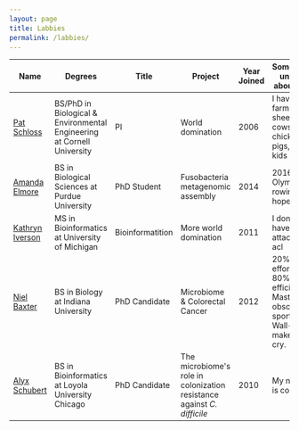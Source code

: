 ```yaml
---
layout: page
title: Labbies
permalink: /labbies/
---
```


Name | Degrees | Title |  Project | Year Joined | Something unique about you | Picture
------------|-------------|-----------|------------|------|-------------------|-----------
[Pat Schloss](https://pschloss.github.io) | BS/PhD in Biological & Environmental Engineering at Cornell University | PI | World domination | 2006 | I have a farm with sheep, cows, chickens, pigs, and 7 kids | <img src="img/pschloss.png" style="width: 400px;"/>
[Amanda Elmore](https://agelmore.github.io) | BS in Biological Sciences at Purdue University | PhD Student | Fusobacteria metagenomic assembly | 2014 | 2016 Olympic rowing hopeful | <img src="../img/agelmore.png" style="width: 400px;"/>  
[Kathryn Iverson](https://kdiverson.github.io) | MS in Bioinformatics at University of Michigan | Bioinformatition | More world domination | 2011 | I don't have an attached acl | <img src="../img/human_computer.jpg" style="width: 400px;"/>
[Niel Baxter](https://nbaxter13.github.io) | BS in Biology at Indiana University | PhD Candidate | Microbiome & Colorectal Cancer | 2012 | 20% effort, 80% efficiency. Master of obscure sports. Wall-E makes me cry. | <img src="../img/niel.png" style="width: 400px;"/>
[Alyx Schubert](https://alyxwithay.github.io) | BS in Bioinformatics at Loyola University Chicago | PhD Candidate | The microbiome's role in colonization resistance against *C. difficile* | 2010 | My name is cool. | <img src="../img/aschubert.jpg" style="width: 400px;"/>
